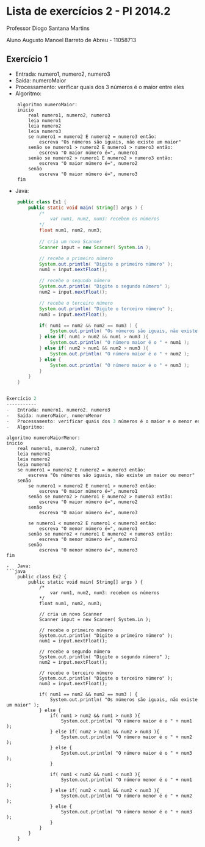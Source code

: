 Lista de exercícios 2 - PI 2014.2
=================================
Professor Diogo Santana Martins

Aluno Augusto Manoel Barreto de Abreu - 11058713

Exercício 1
-----------
-	Entrada: numero1, numero2, numero3
-	Saída: numeroMaior
-	Processamento: verificar quais dos 3 números é o maior entre eles
-	Algoritmo:
```
	algoritmo numeroMaior:
	inicio
		real numero1, numero2, numero3
		leia numero1
		leia numero2
		leia numero3
		se numero1 = numero2 E numero2 = numero3 então:
			escreva "Os números são iguais, não existe um maior"
		senão se numero1 > numero2 E numero1 > numero3 então:
			escreva "O maior número é=", numero1
		senão se numero2 > numero1 E numero2 > numero3 então:
			escreva "O maior número é=", numero2
		senão
			escreva "O maior número é=", numero3
	fim
```
-	Java:
```java
	public class Ex1 {
		public static void main( String[] args ) {
			/*
				var num1, num2, num3: recebem os números
			*/
			float num1, num2, num3;
			
			// cria um novo Scanner
			Scanner input = new Scanner( System.in );

			// recebe o primeiro número
			System.out.println( "Digite o primeiro número" );
			num1 = input.nextFloat();

			// recebe o segundo número
			System.out.println( "Digite o segundo número" );
			num2 = input.nextFloat();

			// recebe o terceiro número
			System.out.println( "Digite o terceiro número" );
			num3 = input.nextFloat();

			if( num1 == num2 && num2 == num3 ) {
				System.out.println( "Os números são iguais, não existe um maior" );
			} else if( num1 > num2 && num1 > num3 ){
				System.out.println( "O número maior é o " + num1 );
			} else if( num2 > num1 && num2 > num3 ){
				System.out.println( "O número maior é o " + num2 );
			} else {
				System.out.println( "O número maior é o " + num3 );
			}
		}
	}


Exercício 2
-----------
-	Entrada: numero1, numero2, numero3
-	Saída: numeroMaior, numeroMenor
-	Processamento: verificar quais dos 3 números é o maior e o menor entre eles
-	Algoritmo:
```
	algoritmo numeroMaiorMenor:
	inicio
		real numero1, numero2, numero3
		leia numero1
		leia numero2
		leia numero3
		se numero1 = numero2 E numero2 = numero3 então:
			escreva "Os números são iguais, não existe um maior ou menor"
		senão
			se numero1 > numero2 E numero1 > numero3 então:
				escreva "O maior número é=", numero1
			senão se numero2 > numero1 E numero2 > numero3 então:
				escreva "O maior número é=", numero2
			senão
				escreva "O maior número é=", numero3

			se numero1 < numero2 E numero1 < numero3 então:
				escreva "O menor número é=", numero1
			senão se numero2 < numero1 E numero2 < numero3 então:
				escreva "O menor número é=", numero2
			senão
				escreva "O menor número é=", numero3
	fim
```
-	Java:
```java
	public class Ex2 {
		public static void main( String[] args ) {
			/*
				var num1, num2, num3: recebem os números
			*/
			float num1, num2, num3;
			
			// cria um novo Scanner
			Scanner input = new Scanner( System.in );

			// recebe o primeiro número
			System.out.println( "Digite o primeiro número" );
			num1 = input.nextFloat();

			// recebe o segundo número
			System.out.println( "Digite o segundo número" );
			num2 = input.nextFloat();

			// recebe o terceiro número
			System.out.println( "Digite o terceiro número" );
			num3 = input.nextFloat();

			if( num1 == num2 && num2 == num3 ) {
				System.out.println( "Os números são iguais, não existe um maior" );
			} else {
				if( num1 > num2 && num1 > num3 ){
					System.out.println( "O número maior é o " + num1 );
				} else if( num2 > num1 && num2 > num3 ){
					System.out.println( "O número maior é o " + num2 );
				} else {
					System.out.println( "O número maior é o " + num3 );
				}

				if( num1 < num2 && num1 < num3 ){
					System.out.println( "O número menor é o " + num1 );
				} else if( num2 < num1 && num2 < num3 ){
					System.out.println( "O número menor é o " + num2 );
				} else {
					System.out.println( "O número menor é o " + num3 );
				}
			}
		}
	}